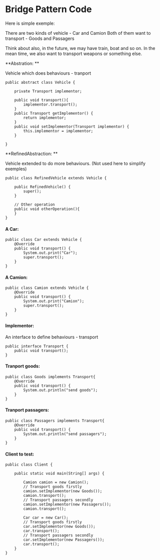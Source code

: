 # Bridge Pattern Code

Here is simple exemple:

There are two kinds of vehicle - Car and Camion
Both of them want to transport - Goods and Passagers

Think about also, in the future, we may have train, boat and so on. In the mean time, we also want to transport weapons or something else.

**Abstration: **

Vehicle which does behaviours - tranport

```
public abstract class Vehicle {

	private Transport implementor;

	public void transport(){
		implementor.transport();
	}
	public Transport getImplementor() {
		return implementor;
	}
	public void setImplementor(Transport implementor) {
		this.implementor = implementor;
	}

}
```

**RefinedAbstraction: **

Vehicle extended to do more behaviours. (Not used here to simplify exemples)

```
public class RefinedVehicle extends Vehicle {

    public RefinedVehicle() {
        super();
    }

    // Other operation
    public void otherOperation(){
    }
}
```
#### A Car:
```
public class Car extends Vehicle {
	@Override
	public void transport() {
		System.out.print("Car");
		super.transport();
	}
}
```
#### A Camion:
```
public class Camion extends Vehicle {
	@Override
	public void transport() {
		System.out.print("Camion");
		super.transport();
	}
}
```
#### Implementor:

An interface to define behaviours - transport

```
public interface Transport {
	public void transport();
}
```

#### Tranport goods:

```
public class Goods implements Transport{
	@Override
	public void transport() {
		System.out.println("send goods");
	}
}
```

#### Tranport passagers:

```
public class Passagers implements Transport{
	@Override
	public void transport() {
		System.out.println("send passagers");
	}
}
```

#### Client to test:

```
public class Client {

	public static void main(String[] args) {

		Camion camion = new Camion();
        // Transport goods firstly
		camion.setImplementor(new Goods());
		camion.transport();
		// Transport passagers secondly
		camion.setImplementor(new Passagers());
		camion.transport();

		Car car = new Car();
		// Transport goods firstly
		car.setImplementor(new Goods());
		car.transport();
		// Transport passagers secondly
		car.setImplementor(new Passagers());
		car.transport();
	}
}
```
